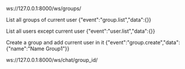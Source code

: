 
ws://127.0.0.1:8000/ws/groups/

List all groups of current user
{"event":"group.list","data":{}}

List all users except current user
{"event":"user.list","data":{}}

Create a group and add current user in it
{"event":"group.create","data":{"name":"Name Group1"}}


ws://127.0.0.1:8000/ws/chat/group_id/